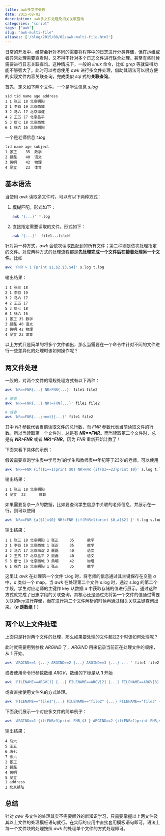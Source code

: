 ```yaml
---
title: awk多文件处理
date: 2015-08-02
description: awk多文件处理及相关关联查询
categories: "script"
tags: ["awk"]
slug: "awk-multi-file"
aliases: ['/blog/2015/08/02/awk-multi-file.html']
---
```


日常的开发中，经常会针对不同的需要将程序中的日志进行分类存储，但在运维或者异常处理需要查看时，又不得不针对多个日志文件进行联合处理。甚至有些时候需要进行日志关联查询。这种情况下，一般的 *linux* 命令，比如 *grep* 等就显得功能不够强大了。此时可以考虑使用 *awk* 进行多文件处理，借助其语法可以很方便的实现文件内容关联查询，完成类似 *sql* 式的**关联查询**。

首先，定义如下两个文件。一个是学生信息 *s.log* 

```Text
sid tid name age address
1 1 张三 18 北京朝阳
2 1 李四 19 北京西城
3 2 马六 17 北京海淀
4 2 王五 17 北京昌平
5 3 唐七 18 北京西城
6 1 徐六 16 北京朝阳
```

一个是老师信息 *t.log* 

```Text
tid name age subject
1 张正	35	数学
2 聂磊	40	语文
3 黄明	42	物理
4 吴立	23	体育
```

## 基本语法

当使用 *awk* 读取多文件时，可以有以下两种方式：

1. 模糊匹配。形式如下：
    ```Bash
    awk '{...}' *.log
    ```
2. 直接指定需要读取的文件。形式如下：
    ```Bash
    awk '{...}'  file1...fileN
    ```

针对第一种方式，*awk* 会依次读取匹配到的所有文件；第二种则是依次处理指定的文件。对应两种方式的处理流程都是**先处理完成一个文件后在接着处理另一个文件**。比如

```Bash
awk 'FNR > 1 {print $1,$2,$3,$4}' s.log t.log
```

输出结果：

```Text
1 1 张三 18
2 1 李四 19
3 2 马六 17
4 2 王五 17
5 3 唐七 18
6 1 徐六 16
1 张正 35 数学
2 聂磊 40 语文
3 黄明 42 物理
4 吴立 23 体育
```

以上方式只是简单的将多个文件输出，那么当需要在一个命令中针对不同的文件进行一些差异化的处理时该如何操作呢？

## 两文件处理

一般的，对两个文件的常规处理方式有以下两种：

```Bash
awk 'NR==FNR{...} NR>FNR{...}' file1 file2

# 或者
awk 'NR==FNR{...} NR!=FRN{...}' file1 file2

# 或者
awk 'NR==FNR{...;next}{...}' file1 file2
```

其中 *NR* 参数代表当前读取文件的总行数，而 *FNR* 参数代表当前读取文件的行数。所以当读取第一个文件时，总是有 ***NR==FNR***。而当读取第二个文件时，总是有 ***NR>FNR*** 或者 ***NR!=FNR***，因为 *FNR* 重新开始计数了！

下面来看下具体的示例：

假设需要查询学生表中学号为1的学生和教师表中年纪等于23岁的老师，可以使用
```Bash
awk 'NR==FNR {if($1==1)print $0} NR>FNR {if($3==23)print $0}' s.log t.log
```
输出结果：
```Text
1 1 张三 18 北京朝阳
4 吴立  23      体育
```

如果需要复杂一点的数据，比如要查询学生信息中关联的老师信息，并展示在一行，则可以使用
```Bash
awk 'NR==FNR {a[$1]=$0} NR!=FNR {if(FNR>1)print $0,a[$2] }' t.log s.log
```

输出结果：

```Text
1 1 张三 18 北京朝阳 1 张正     35      数学
2 1 李四 19 北京西城 1 张正     35      数学
3 2 马六 17 北京海淀 2 聂磊     40      语文
4 2 王五 17 北京昌平 2 聂磊     40      语文
5 3 唐七 18 北京西城 3 黄明     42      物理
6 1 徐六 16 北京朝阳 1 张正     35      数学
```

这里让 *awk* 在处理第一个文件 t.log 时，将老师的信息通过其主键保存在变量 *a* 中，*a* 类似一个 map。当 *awk* 在处理第二个文件 s.log 时，通过 s.log 的第二个字段，学生对应老师的主键作 key 从数据 *a* 中获取存储的值进行展示。通过这种方式就完成了日志字段的关联查询。其核心还是通过先将第一个文件的值通过需要关联的key进行存储，而在进行第二个文件解析的时候再通过相关关联主键查询出来。（***a* 是数组！**）

## 两个以上文件处理

上面只是针对两个文件的处理，那么如果要处理的文件超过2个时该如何处理呢？

此时就需要用到参数 *ARGIND* 了，*ARGIND* 用来记录当前正在处理文件的顺序，从 **1** 开始。

```Bash
awk 'ARGIND==1 {...} ARGIND==2 {...} ARGIND==3 {...} ... ' file1 file2 file3 ...fileN
```

或者使用命令行参数数组 *ARGV*，数组的下标是从 **1** 开始

```Bash
awk 'FILENAME==ARGV[1] {...} FILENAME==ARGV[2] {...} FILENAME==ARGV[3] {...} ... ' file1 file2 file3 ...fileN
```

或者直接使用文件名的方式处理。

```Bash
awk 'FILENAME=="file1"{...} FILENAME=="file2" {...} FILENAME=="file3" {...} ... ' file1 file2 file3 ...fileN**
```

下面我们展示一个对应多文件的简单例子：

```Bash
awk 'ARGIND==1 {if(FNR>3)print FNR,$3 } ARGIND==2 {if(FNR>1)print FNR,$2} ARGIND==3 {if(FNR<3)print FNR,$NF}' s.log t.log s.log
```

输出结果：

```Text
4 马六
5 王五
6 唐七
7 徐六
2 张正
3 聂磊
4 黄明
5 吴立
1 address
2 北京朝阳
```

## 总结

针对 *awk* 多文件的处理其实不需要额外的新知识学习，只需要掌握以上两文件及其以上文件的处理模板语句就行。在实际的应用中直接套用模板语句即可。语法上每一个文件块的处理按照 *awk* 的处理单个文件的方式处理即可。
